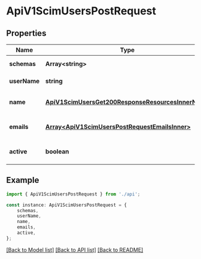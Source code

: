 # ApiV1ScimUsersPostRequest


## Properties

Name | Type | Description | Notes
------------ | ------------- | ------------- | -------------
**schemas** | **Array&lt;string&gt;** |  | [default to undefined]
**userName** | **string** |  | [default to undefined]
**name** | [**ApiV1ScimUsersGet200ResponseResourcesInnerName**](ApiV1ScimUsersGet200ResponseResourcesInnerName.md) |  | [optional] [default to undefined]
**emails** | [**Array&lt;ApiV1ScimUsersPostRequestEmailsInner&gt;**](ApiV1ScimUsersPostRequestEmailsInner.md) |  | [optional] [default to undefined]
**active** | **boolean** |  | [optional] [default to true]

## Example

```typescript
import { ApiV1ScimUsersPostRequest } from './api';

const instance: ApiV1ScimUsersPostRequest = {
    schemas,
    userName,
    name,
    emails,
    active,
};
```

[[Back to Model list]](../README.md#documentation-for-models) [[Back to API list]](../README.md#documentation-for-api-endpoints) [[Back to README]](../README.md)
